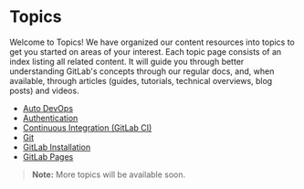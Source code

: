 # Topics

Welcome to Topics! We have organized our content resources into topics
to get you started on areas of your interest. Each topic page
consists of an index listing all related content. It will guide
you through better understanding GitLab's concepts
through our regular docs, and, when available, through articles (guides,
tutorials, technical overviews, blog posts) and videos.

- [Auto DevOps](autodevops/index.md)
- [Authentication](authentication/index.md)
- [Continuous Integration (GitLab CI)](../ci/README.md)
- [Git](git/index.md)
- [GitLab Installation](../install/README.md)
- [GitLab Pages](../user/project/pages/index.md)

>**Note:** More topics will be available soon.
